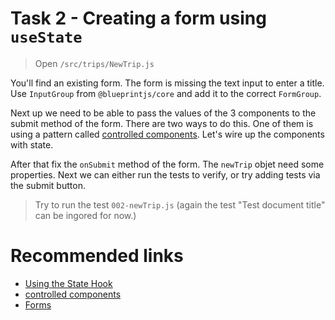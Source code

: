# Task 2 - Creating a form using `useState`

> Open `/src/trips/NewTrip.js`

You'll find an existing form. The form is missing the text input to enter a title. Use `InputGroup` from `@blueprintjs/core` and add it to the correct `FormGroup`.

Next up we need to be able to pass the values of the 3 components to the submit method of the form. There are two ways to do this. One of them is using a pattern called [controlled components](https://www.robinwieruch.de/react-controlled-components/). Let's wire up the components with state.

After that fix the `onSubmit` method of the form. The `newTrip` objet need some properties. Next we can either run the tests to verify, or try adding tests via the submit button.

> Try to run the test `002-newTrip.js` (again the test "Test document title" can be ingored for now.)

# Recommended links

- [Using the State Hook](https://reactjs.org/docs/hooks-state.html)
- [controlled components](https://www.robinwieruch.de/react-controlled-components/)
- [Forms](https://reactjs.org/docs/forms.html)
